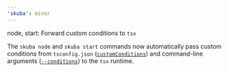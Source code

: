 ```yaml
---
'skuba': minor
---
```


node, start: Forward custom conditions to `tsx`

The `skuba node` and `skuba start` commands now automatically pass custom conditions from `tsconfig.json` ([`customConditions`](https://www.typescriptlang.org/tsconfig/customConditions.html)) and command-line arguments ([`--conditions`](https://nodejs.org/api/cli.html#-c-condition---conditionscondition)) to the `tsx` runtime.
